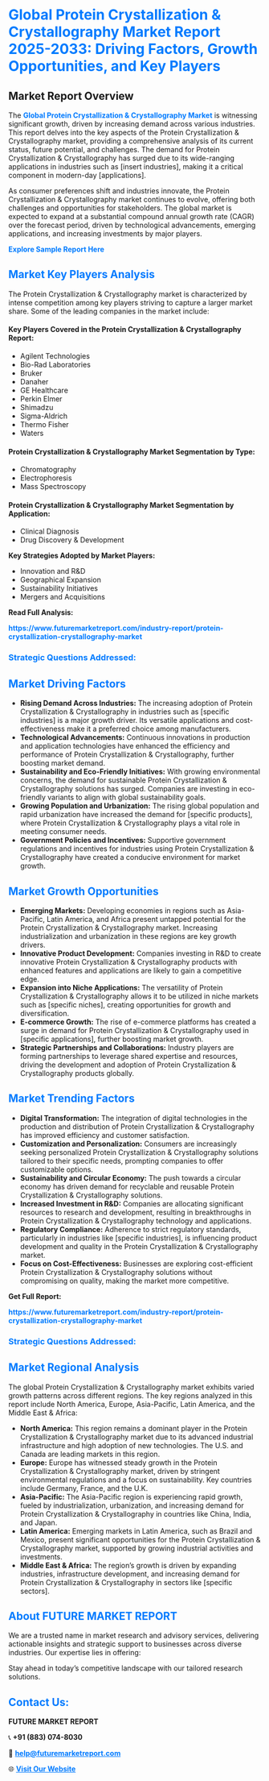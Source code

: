 <h1 style="color: #007BFF;">Global Protein Crystallization & Crystallography Market Report 2025-2033: Driving Factors, Growth Opportunities, and Key Players</h1>

<section id="overview">
<h2>Market Report Overview</h2>
<p>The <a href="https://www.futuremarketreport.com/industry-report/protein-crystallization-crystallography-market" style="color: #007BFF; text-decoration: none;"><strong>Global Protein Crystallization & Crystallography Market</strong></a> is witnessing significant growth, driven by increasing demand across various industries. This report delves into the key aspects of the Protein Crystallization & Crystallography market, providing a comprehensive analysis of its current status, future potential, and challenges. The demand for Protein Crystallization & Crystallography has surged due to its wide-ranging applications in industries such as [insert industries], making it a critical component in modern-day [applications].</p>
<p>As consumer preferences shift and industries innovate, the Protein Crystallization & Crystallography market continues to evolve, offering both challenges and opportunities for stakeholders. The global market is expected to expand at a substantial compound annual growth rate (CAGR) over the forecast period, driven by technological advancements, emerging applications, and increasing investments by major players.</p>
</section>

<section id="overview">
<p><a href="https://www.futuremarketreport.com/request-sample/reportId=36230" style="color: #007BFF; text-decoration: none;"><strong>Explore Sample Report Here</strong></a></p>
</section>

<section id="key-players">
<h2 style="color: #007BFF;">Market Key Players Analysis</h2>
<p>The Protein Crystallization & Crystallography market is characterized by intense competition among key players striving to capture a larger market share. Some of the leading companies in the market include:</p>
<h4>Key Players Covered in the Protein Crystallization & Crystallography Report:</h4>
<ul><li>Agilent Technologies</li><li>Bio-Rad Laboratories</li><li>Bruker</li><li>Danaher</li><li>GE Healthcare</li><li>Perkin Elmer</li><li>Shimadzu</li><li>Sigma-Aldrich</li><li>Thermo Fisher</li><li>Waters</li></ul>
<h4>Protein Crystallization & Crystallography Market Segmentation by Type:</h4>
<ul><li>Chromatography</li><li>Electrophoresis</li><li>Mass Spectroscopy</li></ul>

<h4>Protein Crystallization & Crystallography Market Segmentation by Application:</h4>
<ul><li>Clinical Diagnosis</li><li>Drug Discovery &amp; Development</li></ul>
<p><strong>Key Strategies Adopted by Market Players:</strong></p>
<ul>
<li>Innovation and R&D</li>
<li>Geographical Expansion</li>
<li>Sustainability Initiatives</li>
<li>Mergers and Acquisitions</li>
</ul>
</section>

<section>
<p><strong>Read Full Analysis: </strong></p><a href="https://www.futuremarketreport.com/industry-report/protein-crystallization-crystallography-market" style="color: #007BFF; text-decoration: none;"><strong>https://www.futuremarketreport.com/industry-report/protein-crystallization-crystallography-market</strong></a>
<h3 style="color: #007BFF;">Strategic Questions Addressed:</h3>
</section>

<section id="driving-factors">
<h2 style="color: #007BFF;">Market Driving Factors</h2>
<ul>
<li><strong>Rising Demand Across Industries:</strong> The increasing adoption of Protein Crystallization & Crystallography in industries such as [specific industries] is a major growth driver. Its versatile applications and cost-effectiveness make it a preferred choice among manufacturers.</li>
<li><strong>Technological Advancements:</strong> Continuous innovations in production and application technologies have enhanced the efficiency and performance of Protein Crystallization & Crystallography, further boosting market demand.</li>
<li><strong>Sustainability and Eco-Friendly Initiatives:</strong> With growing environmental concerns, the demand for sustainable Protein Crystallization & Crystallography solutions has surged. Companies are investing in eco-friendly variants to align with global sustainability goals.</li>
<li><strong>Growing Population and Urbanization:</strong> The rising global population and rapid urbanization have increased the demand for [specific products], where Protein Crystallization & Crystallography plays a vital role in meeting consumer needs.</li>
<li><strong>Government Policies and Incentives:</strong> Supportive government regulations and incentives for industries using Protein Crystallization & Crystallography have created a conducive environment for market growth.</li>
</ul>
</section>

<section id="growth-opportunities">
<h2 style="color: #007BFF;">Market Growth Opportunities</h2>
<ul>
<li><strong>Emerging Markets:</strong> Developing economies in regions such as Asia-Pacific, Latin America, and Africa present untapped potential for the Protein Crystallization & Crystallography market. Increasing industrialization and urbanization in these regions are key growth drivers.</li>
<li><strong>Innovative Product Development:</strong> Companies investing in R&D to create innovative Protein Crystallization & Crystallography products with enhanced features and applications are likely to gain a competitive edge.</li>
<li><strong>Expansion into Niche Applications:</strong> The versatility of Protein Crystallization & Crystallography allows it to be utilized in niche markets such as [specific niches], creating opportunities for growth and diversification.</li>
<li><strong>E-commerce Growth:</strong> The rise of e-commerce platforms has created a surge in demand for Protein Crystallization & Crystallography used in [specific applications], further boosting market growth.</li>
<li><strong>Strategic Partnerships and Collaborations:</strong> Industry players are forming partnerships to leverage shared expertise and resources, driving the development and adoption of Protein Crystallization & Crystallography products globally.</li>
</ul>
</section>

<section id="trending-factors">
<h2 style="color: #007BFF;">Market Trending Factors</h2>
<ul>
<li><strong>Digital Transformation:</strong> The integration of digital technologies in the production and distribution of Protein Crystallization & Crystallography has improved efficiency and customer satisfaction.</li>
<li><strong>Customization and Personalization:</strong> Consumers are increasingly seeking personalized Protein Crystallization & Crystallography solutions tailored to their specific needs, prompting companies to offer customizable options.</li>
<li><strong>Sustainability and Circular Economy:</strong> The push towards a circular economy has driven demand for recyclable and reusable Protein Crystallization & Crystallography solutions.</li>
<li><strong>Increased Investment in R&D:</strong> Companies are allocating significant resources to research and development, resulting in breakthroughs in Protein Crystallization & Crystallography technology and applications.</li>
<li><strong>Regulatory Compliance:</strong> Adherence to strict regulatory standards, particularly in industries like [specific industries], is influencing product development and quality in the Protein Crystallization & Crystallography market.</li>
<li><strong>Focus on Cost-Effectiveness:</strong> Businesses are exploring cost-efficient Protein Crystallization & Crystallography solutions without compromising on quality, making the market more competitive.</li>
</ul>
</section>

<section>
<p><strong>Get Full Report: </strong></p><a href="https://www.futuremarketreport.com/industry-report/protein-crystallization-crystallography-market" style="color: #007BFF; text-decoration: none;"><strong>https://www.futuremarketreport.com/industry-report/protein-crystallization-crystallography-market</strong></a>
<h3 style="color: #007BFF;">Strategic Questions Addressed:</h3>
</section>


<section id="regional-analysis">
<h2 style="color: #007BFF;">Market Regional Analysis</h2>
<p>The global Protein Crystallization & Crystallography market exhibits varied growth patterns across different regions. The key regions analyzed in this report include North America, Europe, Asia-Pacific, Latin America, and the Middle East & Africa:</p>
<ul>
<li><strong>North America:</strong> This region remains a dominant player in the Protein Crystallization & Crystallography market due to its advanced industrial infrastructure and high adoption of new technologies. The U.S. and Canada are leading markets in this region.</li>
<li><strong>Europe:</strong> Europe has witnessed steady growth in the Protein Crystallization & Crystallography market, driven by stringent environmental regulations and a focus on sustainability. Key countries include Germany, France, and the U.K.</li>
<li><strong>Asia-Pacific:</strong> The Asia-Pacific region is experiencing rapid growth, fueled by industrialization, urbanization, and increasing demand for Protein Crystallization & Crystallography in countries like China, India, and Japan.</li>
<li><strong>Latin America:</strong> Emerging markets in Latin America, such as Brazil and Mexico, present significant opportunities for the Protein Crystallization & Crystallography market, supported by growing industrial activities and investments.</li>
<li><strong>Middle East & Africa:</strong> The region’s growth is driven by expanding industries, infrastructure development, and increasing demand for Protein Crystallization & Crystallography in sectors like [specific sectors].</li>
</ul>
</section>

<footer>
<h2 style="color: #007BFF;">About FUTURE MARKET REPORT</h2>
<p>We are a trusted name in market research and advisory services, delivering actionable insights and strategic support to businesses across diverse industries. Our expertise lies in offering:</p>

<p>Stay ahead in today’s competitive landscape with our tailored research solutions.</p>

<h2 style="color: #007BFF;">Contact Us:</h2>
<p><strong>FUTURE MARKET REPORT</strong></p>
<p>📞 <strong>+91 (883) 074-8030</strong></p>
<p>📧 <strong><a href="mailto:help@futuremarketreport.com" style="color: #007BFF;">help@futuremarketreport.com</a></strong></p>
<p>🌐 <strong><a href="https://www.futuremarketreport.com/" style="color: #007BFF;">Visit Our Website</a></strong></p>
</footer>